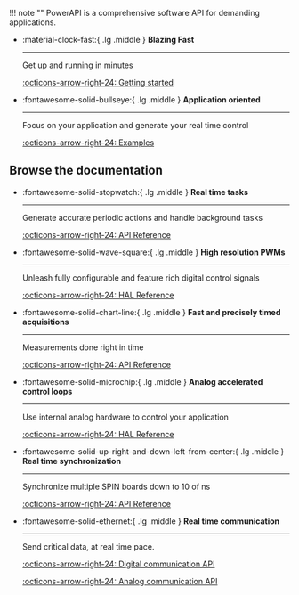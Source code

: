 !!! note ""
    PowerAPI is a comprehensive software API for demanding applications.


<div class="grid cards" markdown>

-   :material-clock-fast:{ .lg .middle } __Blazing Fast__

    ---

    Get up and running in minutes

    [:octicons-arrow-right-24: Getting started](environment_setup.md)

-   :fontawesome-solid-bullseye:{ .lg .middle } __Application oriented__

    ---

    Focus on your application and generate your real time control

    [:octicons-arrow-right-24: Examples](https://owntech-foundation.github.io/Documentation/examples/SPIN/ADC/adc_software_trigger/)

</div>

## Browse the documentation

<div class="grid cards" markdown>

-   :fontawesome-solid-stopwatch:{ .lg .middle } __Real time tasks__

    ---

    Generate accurate periodic actions and handle background tasks

    [:octicons-arrow-right-24: API Reference](taskAPI.md)

-   :fontawesome-solid-wave-square:{ .lg .middle } __High resolution PWMs__

    ---

    Unleash fully configurable and feature rich digital control signals

    [:octicons-arrow-right-24: HAL Reference](pwm.md)

-   :fontawesome-solid-chart-line:{ .lg .middle } __Fast and precisely timed acquisitions__

    ---

    Measurements done right in time

    [:octicons-arrow-right-24: API Reference](dataAPI.md)

-   :fontawesome-solid-microchip:{ .lg .middle } __Analog accelerated control loops__

    ---

    Use internal analog hardware to control your application

    [:octicons-arrow-right-24: HAL Reference](#)

-   :fontawesome-solid-up-right-and-down-left-from-center:{ .lg .middle } __Real time synchronization__

    ---

    Synchronize multiple SPIN boards down to 10 of ns

    [:octicons-arrow-right-24: API Reference](https://owntech-foundation.github.io/Documentation/powerAPI/classSyncCommunication/)

-   :fontawesome-solid-ethernet:{ .lg .middle } __Real time communication__

    ---

    Send critical data, at real time pace.

    [:octicons-arrow-right-24: Digital communication API](https://owntech-foundation.github.io/Documentation/powerAPI/classRs485Communication/)

    [:octicons-arrow-right-24: Analog communication API](https://owntech-foundation.github.io/Documentation/powerAPI/classAnalogCommunication/)

</div>